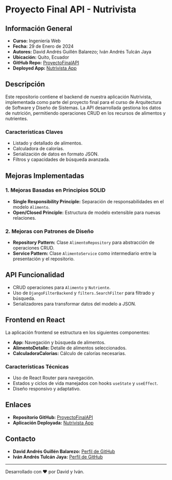 # Proyecto Final API - Nutrivista

## Información General

- **Curso:** Ingeniería Web
- **Fecha:** 29 de Enero de 2024
- **Autores:** David Andrés Guillén Balarezo; Iván Andrés Tulcán Jaya
- **Ubicación:** Quito, Ecuador
- **GitHub Repo:** [ProyectoFinalAPI](https://github.com/davidguillen2002/ProyectoFinalAPI)
- **Deployed App:** [Nutrivista App](https://apinutrivista.onrender.com)

## Descripción

Este repositorio contiene el backend de nuestra aplicación Nutrivista, implementada como parte del proyecto final para el curso de Arquitectura de Software y Diseño de Sistemas. La API desarrollada gestiona los datos de nutrición, permitiendo operaciones CRUD en los recursos de alimentos y nutrientes.

### Características Claves

- Listado y detallado de alimentos.
- Calculadora de calorías.
- Serialización de datos en formato JSON.
- Filtros y capacidades de búsqueda avanzada.

## Mejoras Implementadas

### 1. Mejoras Basadas en Principios SOLID

- **Single Responsibility Principle:** Separación de responsabilidades en el modelo `Alimento`.
- **Open/Closed Principle:** Estructura de modelo extensible para nuevas relaciones.

### 2. Mejoras con Patrones de Diseño

- **Repository Pattern:** Clase `AlimentoRepository` para abstracción de operaciones CRUD.
- **Service Pattern:** Clase `AlimentoService` como intermediario entre la presentación y el repositorio.

## API Funcionalidad

- CRUD operaciones para `Alimento` y `Nutriente`.
- Uso de `DjangoFilterBackend` y `filters.SearchFilter` para filtrado y búsqueda.
- Serializadores para transformar datos del modelo a JSON.

## Frontend en React

La aplicación frontend se estructura en los siguientes componentes:

- **App:** Navegación y búsqueda de alimentos.
- **AlimentoDetalle:** Detalle de alimentos seleccionados.
- **CalculadoraCalorias:** Cálculo de calorías necesarias.

### Características Técnicas

- Uso de React Router para navegación.
- Estados y ciclos de vida manejados con hooks `useState` y `useEffect`.
- Diseño responsivo y adaptativo.

## Enlaces

- **Repositorio GitHub:** [ProyectoFinalAPI](https://github.com/davidguillen2002/ProyectoFinalAPI)
- **Aplicación Deployada:** [Nutrivista App](https://apinutrivista.onrender.com)

## Contacto

- **David Andrés Guillén Balarezo:** [Perfil de GitHub](https://github.com/davidguillen2002)
- **Iván Andrés Tulcán Jaya:** [Perfil de GitHub](https://github.com/ivantulcan)

---
Desarrollado con ❤️ por David y Iván.
